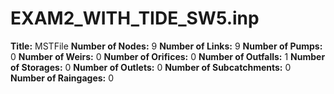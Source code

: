 # EXAM2_WITH_TIDE_SW5.inp
**Title:**           MSTFile
**Number of Nodes:** 9
**Number of Links:** 9
**Number of Pumps:** 0
**Number of Weirs:** 0
**Number of Orifices:** 0
**Number of Outfalls:** 1
**Number of Storages:** 0
**Number of Outlets:** 0
**Number of Subcatchments:** 0
**Number of Raingages:** 0
